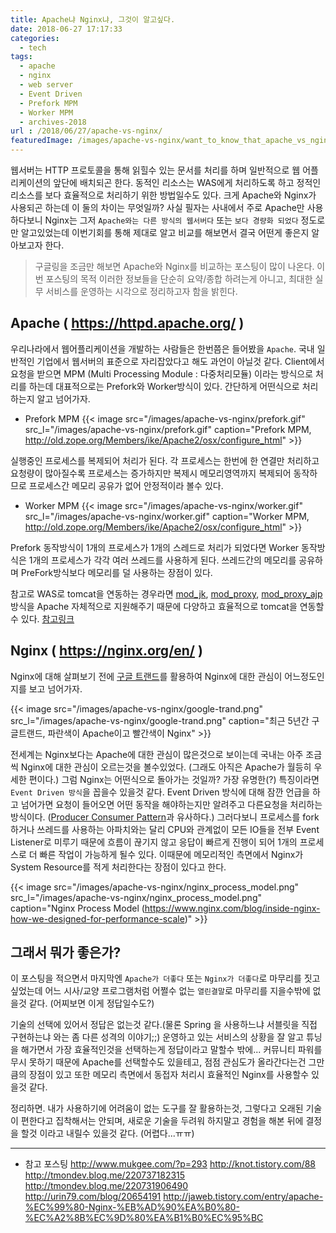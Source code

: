 ```yaml
---
title: Apache냐 Nginx냐, 그것이 알고싶다.
date: 2018-06-27 17:17:33
categories:
  - tech
tags: 
  - apache
  - nginx
  - web server
  - Event Driven
  - Prefork MPM
  - Worker MPM
  - archives-2018
url : /2018/06/27/apache-vs-nginx/
featuredImage: /images/apache-vs-nginx/want_to_know_that_apache_vs_nginx.png
---
```

웹서버는 HTTP 프로토콜을 통해 읽힐수 있는 문서를 처리를 하며 일반적으로 웹 어플리케이션의 앞단에 배치되곤 한다. 동적인 리소스는 WAS에게 처리하도록 하고 정적인 리소스를 보다 효율적으로 처리하기 위한 방법일수도 있다. 크게 Apache와 Nginx가 사용되곤 하는데 이 둘의 차이는 무엇일까?<!-- more --> 사실 필자는 사내에서 주로 Apache만 사용하다보니 Nginx는 그저 `Apache와는 다른 방식의 웹서버다` 또는 `보다 경량화 되었다` 정도로만 알고있었는데 이번기회를 통해 제대로 알고 비교를 해보면서 결국 어떤게 좋은지 알아보고자 한다.

> 구글링을 조금만 해보면 Apache와 Nginx를 비교하는 포스팅이 많이 나온다. 이번 포스팅의 목적 이러한 정보들을 단순히 요약/종합 하려는게 아니고, 최대한 실무 서비스를 운영하는 시각으로 정리하고자 함을 밝힌다.

## Apache ( https://httpd.apache.org/ )
우리나라에서 웹어플리케이션을 개발하는 사람들은 한번쯤은 들어봤을 `Apache`. 국내 일반적인 기업에서 웹서버의 표준으로 자리잡았다고 해도 과언이 아닐것 같다. Client에서 요청을 받으면 MPM (Multi Processing Module : 다중처리모듈) 이라는 방식으로 처리를 하는데 대표적으로는 Prefork와 Worker방식이 있다. 간단하게 어떤식으로 처리하는지 알고 넘어가자.
- Prefork MPM
{{< image src="/images/apache-vs-nginx/prefork.gif" src_l="/images/apache-vs-nginx/prefork.gif" caption="Prefork MPM, http://old.zope.org/Members/ike/Apache2/osx/configure_html" >}}

실행중인 프로세스를 복제되어 처리가 된다. 각 프로세스는 한번에 한 연결만 처리하고 요청량이 많아질수록 프로세스는 증가하지만 복제시 메모리영역까지 복제되어 동작하므로 프로세스간 메모리 공유가 없어 안정적이라 볼수 있다.
- Worker MPM
{{< image src="/images/apache-vs-nginx/worker.gif" src_l="/images/apache-vs-nginx/worker.gif" caption="Worker MPM, http://old.zope.org/Members/ike/Apache2/osx/configure_html" >}}

Prefork 동작방식이 1개의 프로세스가 1개의 스레드로 처리가 되었다면 Worker 동작방식은 1개의 프로세스가 각각 여러 쓰레드를 사용하게 된다. 쓰레드간의 메모리를 공유하며 PreFork방식보다 메모리를 덜 사용하는 장점이 있다.

참고로 WAS로 tomcat을 연동하는 경우라면 [mod_jk](https://tomcat.apache.org/download-connectors.cgi), [mod_proxy](https://httpd.apache.org/docs/2.4/mod/mod_proxy.html), [mod_proxy_ajp](https://httpd.apache.org/docs/2.4/mod/mod_proxy_ajp.html) 방식을 Apache 자체적으로 지원해주기 때문에 다양하고 효율적으로 tomcat을 연동할수 있다. [참고링크](https://www.lesstif.com/pages/viewpage.action?pageId=12943367)

## Nginx ( https://nginx.org/en/ )
Nginx에 대해 살펴보기 전에 [구글 트랜드](https://trends.google.co.kr)를 활용하여 Nginx에 대한 관심이 어느정도인지를 보고 넘어가자.

{{< image src="/images/apache-vs-nginx/google-trand.png" src_l="/images/apache-vs-nginx/google-trand.png" caption="최근 5년간 구글트랜드, 파란색이 Apache이고 빨간색이 Nginx" >}}

전세계는 Nginx보다는 Apache에 대한 관심이 많은것으로 보이는데 국내는 아주 조금씩 Nginx에 대한 관심이 오르는것을 볼수있었다. (그래도 아직은 Apache가 월등히 우세한 편이다.)
그럼 Nginx는 어떤식으로 돌아가는 것일까? 가장 유명한(?) 특징이라면 `Event Driven 방식`을 꼽을수 있을것 같다. Event Driven 방식에 대해 잠깐 언급을 하고 넘어가면 요청이 들어오면 어떤 동작을 해야하는지만 알려주고 다른요청을 처리하는 방식이다. ([Producer Consumer Pattern](https://dzone.com/articles/producer-consumer-pattern)과 유사하다.) 그러다보니 프로세스를 fork하거나 쓰레드를 사용하는 아파치와는 달리 CPU와 관계없이 모든 IO들을 전부 Event Listener로 미루기 때문에 흐름이 끊기지 않고 응답이 빠르게 진행이 되어 1개의 프로세스로 더 빠른 작업이 가능하게 될수 있다. 이때문에 메모리적인 측면에서 Nginx가 System Resource를 적게 처리한다는 장점이 있다고 한다.

{{< image src="/images/apache-vs-nginx/nginx_process_model.png" src_l="/images/apache-vs-nginx/nginx_process_model.png" caption="Nginx Process Model (https://www.nginx.com/blog/inside-nginx-how-we-designed-for-performance-scale)" >}}

## 그래서 뭐가 좋은가?

이 포스팅을 적으면서 마지막엔 `Apache가 더좋다` 또는 `Nginx가 더좋다`로 마무리를 짓고 싶었는데 어느 시사/교양 프로그램처럼 어쩔수 없는 `열린결말`로 마무리를 지을수밖에 없을것 같다. (어찌보면 이게 정답일수도?)

기술의 선택에 있어서 정답은 없는것 같다.(물론 Spring 을 사용하느냐 서블릿을 직접 구현하는냐 와는 좀 다른 성격의 이야기;;) 운영하고 있는 서비스의 상황을 잘 알고 튜닝을 해가면서 가장 효율적인것을 선택하는게 정답이라고 말할수 밖에... 커뮤니티 파워를 무시 못하기 때문에 Apache를 선택할수도 있을테고, 점점 관심도가 올라간다는건 그만큼의 장점이 있고 또한 메모리 측면에서 동접자 처리시 효율적인 Nginx를 사용할수 있을것 같다. 

정리하면. 내가 사용하기에 어려움이 없는 도구를 잘 활용하는것, 그렇다고 오래된 기술이 편한다고 집착해서는 안되며, 새로운 기술을 두려워 하지말고 경험을 해본 뒤에 결정을 할것 이라고 내릴수 있을것 같다. (어렵다...ㅠㅠ)

---

- 참고 포스팅
http://www.mukgee.com/?p=293
http://knot.tistory.com/88
http://tmondev.blog.me/220737182315
http://tmondev.blog.me/220731906490
http://urin79.com/blog/20654191
http://jaweb.tistory.com/entry/apache-%EC%99%80-Nginx-%EB%AD%90%EA%B0%80-%EC%A2%8B%EC%9D%80%EA%B1%B0%EC%95%BC

